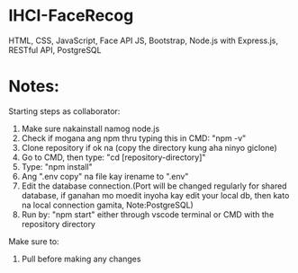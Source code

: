 # IHCI-FaceRecog

HTML, CSS, JavaScript, Face API JS, Bootstrap,
Node.js with Express.js, RESTful API, PostgreSQL


# Notes:
Starting steps as collaborator:

1. Make sure nakainstall namog node.js
2. Check if mogana ang npm thru typing this in CMD: "npm -v"
3. Clone repository if ok na (copy the directory kung aha ninyo giclone)
4. Go to CMD, then type: "cd [repository-directory]"
5. Type: "npm install"
6. Ang ".env copy" na file kay irename to ".env"
7. Edit the database connection.(Port will be changed regularly for shared database, if ganahan mo moedit inyoha kay edit your local db, then kato na local connection gamita, Note:PostgreSQL)
8. Run by: "npm start" either through vscode terminal or CMD with the repository directory

Make sure to:
1. Pull before making any changes

